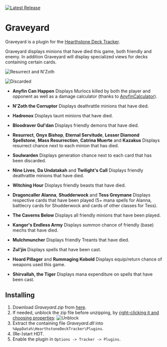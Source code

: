 [![Latest Release](https://img.shields.io/github/release-pre/RedHatter/Graveyard.svg)](https://github.com/RedHatter/Graveyard/releases)

# Graveyard
Graveyard is a plugin for the [Hearthstone Deck Tracker](https://github.com/HearthSim/Hearthstone-Deck-Tracker).

Graveyard displays minions that have died this game, both friendly and enemy. In addition Graveyard will display specialized views for decks containing certain cards.

![Resurrect and N'Zoth](images/resurrect.png?raw=true)

![Discarded](images/discarded.png?raw=true)

* **Anyfin Can Happen**
Displays Murlocs killed by both the player and opponent as well as a damage calculator (thanks to [AnyfinCalculator](https://github.com/ericBG/AnyfinCalculator)).

* **N'Zoth the Corruptor**
Displays deathrattle minions that have died.

* **Hadronox**
Displays taunt minions that have died.

* **Bloodraver Gul'dan**
Displays friendly demons that have died.

* **Resurrect**, **Onyx Bishop**, **Eternal Servitude**, **Lesser Diamond Spellstone**,  **Mass Resurrection**, **Catrina Muerte** and **Kazakus**
Displays resurrect chance next to each minion that has died.

* **Soulwarden**
Displays generation chance next to each card that has been discarded.

* **Nine Lives**, **Da Undatakah** and **Twilight's Call**
Displays friendly deathrattle minions that have died.

* **Witching Hour**
Displays friendly beasts that have died.

* **Dragoncaller Alanna**, **Shudderwock** and **Tess Greymane**
Displays respective cards that have been played (5+ mana spells for Alanna, battlecry cards for Shudderwock and cards of other classes for Tess).

* **The Caverns Below**
Displays all friendly minions that have been played.

* **Kangor's Endless Army**
Displays summon chance of friendly (base) mechs that have died.

* **Mulchmuncher**
Displays friendly Treants that have died.

* **Zul'jin**
Displays spells that have been cast.

* **Hoard Pillager** and **Rummaging Kobold**
Displays equip/return chance of weapons used this game.

* **Shirvallah, the Tiger**
Displays mana expenditure on spells that have been cast.

## Installing
1. Download *Graveyard.zip* from [here](https://github.com/RedHatter/Graveyard/releases).
2. If needed, unblock the zip file before unzipping, by [right-clicking it and choosing properties](http://blogs.msdn.com/b/delay/p/unblockingdownloadedfile.aspx):
![Unblock](images/unblock.png?raw=true)
3. Extract the containing file *Graveyard.dll* into `%AppData%\HearthstoneDeckTracker\Plugins`.
4. (Re-)start HDT.
5. Enable the plugin in `Options -> Tracker -> Plugins`.
